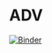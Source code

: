 # ADV
[![Binder](https://mybinder.org/badge_logo.svg)](https://mybinder.org/v2/gh/lhergenreder/ADV/master)
